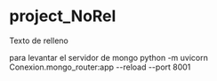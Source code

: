 # project_NoRel

Texto de relleno

para levantar el servidor de mongo
python -m uvicorn Conexion.mongo_router:app --reload --port 8001